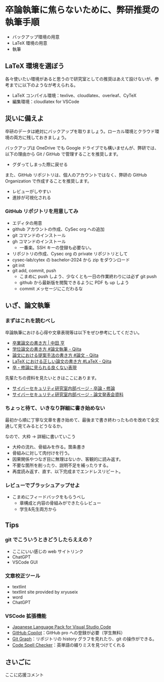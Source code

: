 # 卒論執筆に焦らないために、弊研推奨の執筆手順

- バックアップ環境の用意
- LaTeX 環境の用意
- 執筆

## LaTeX 環境を選ぼう

各々使いたい環境があると思うので研究室としての推奨はあえて設けないが、参考までに以下のようなが考えられる。

- LaTeX コンパイル環境：texlive、cloudlatex、overleaf、CyTeX
- 編集環境：cloudlatex for VSCode

## 災いに備えよ

卒研のデータは絶対にバックアップを取りましょう。ローカル環境とクラウド環境の両方に残しておきましょう。

バックアップは OneDrive でも Google ドライブでも構いませんが、弊研では、以下の理由から Git / GitHub で管理することを推奨します。

- グダってしまった際に戻せる

また、GitHub リポジトリは、個人のアカウントではなく、弊研の GitHub Organization で作成することを推奨します。

- レビューがしやすい
- 進捗が可視化される

### GitHub リポジトリを用意してみ

- エディタの用意
- github アカウントの作成、CySec org への追加
- git コマンドのインストール
- gh コマンドのインストール
  - 一番楽。SSH キーの登録も必要ない。
- リポジトリの作成、Cysec org の private リポジトリとして
- cysec-lab/cytex の bachelor-2024 から zip をダウンロード
- git init
- git add, commit, push
  - こまめに push しよう、少なくとも一日の作業終わりには必ず git push
  - github から最新版を閲覧できるように PDF も up しよう
  - commit メッセージにこだわるな

## いざ、論文執筆

### まずはこれを読むべし

卒論執筆における心得や文章表現等は以下をぜひ参考にしてください。

- [卒業論文の書き方 | 中田 亨](https://researchmap.jp/blogs/blog_entries/view/77082/0eb9a69b5e4a770751c9f9b0f7f315d0#:~:text=%E9%80%9F%E3%81%8F%E6%A5%BD%E3%81%AB%E6%9B%B8%E3%81%8F%E3%81%9F%E3%82%81%E3%81%AE%E5%BF%83%E5%BE%97)
- [学位論文の書き方 #論文執筆 - Qiita](https://qiita.com/NaokiAkai/items/714dc2fd2f4d222a1ddf)
- [論文における提案手法の書き方 #論文 - Qiita](https://qiita.com/NaokiAkai/items/e607e8e79949b1e11f95)
- [LaTeX における正しい論文の書き方 #LaTeX - Qiita](https://qiita.com/birdwatcher/items/5ec42b35d84d3ee2ffbb)
- [卒・修論に見られる良くない表現](https://www.sci.hokudai.ac.jp/~minobe/class/bad_expressions.htm)

先輩たちの資料を見たいときはここにあります。

- [サイバーセキュリティ研究室内部ページ - 卒論・修論](https://sites.google.com/cysec.cs.ritsumei.ac.jp/local/%E8%AB%96%E6%96%87%E7%99%BA%E8%A1%A8%E4%BC%9A%E9%96%A2%E9%80%A3/%E8%AB%96%E6%96%87%E7%99%BA%E8%A1%A8%E4%BC%9A%E8%B3%87%E6%96%99/%E5%8D%92%E8%AB%96%E4%BF%AE%E8%AB%96?authuser=2&pli=1)
- [サイバーセキュリティ研究室内部ページ - 論文発表会資料](https://sites.google.com/cysec.cs.ritsumei.ac.jp/local/%E8%AB%96%E6%96%87%E7%99%BA%E8%A1%A8%E4%BC%9A%E9%96%A2%E9%80%A3/%E8%AB%96%E6%96%87%E7%99%BA%E8%A1%A8%E4%BC%9A%E8%B3%87%E6%96%99/%E8%AB%96%E6%96%87%E7%99%BA%E8%A1%A8%E4%BC%9A%E8%B3%87%E6%96%99?pli=1&authuser=2)

### ちょっと待て、いきなり詳細に書き始めない

最初から順に丁寧な文章を書き始めて、最後まで書き終わったものを改めて全文通して見てみるとどうなるか。

なので、大枠 → 詳細に書いていこう

- 大枠の流れ、骨組みを作る。箇条書き
- 骨組みに対して肉付けを行う。
- 因果関係やつなぎ目に無理はないか、客観的に読み返す。
- 不要な箇所を削ったり、説明不足を補ったりする。
- 再度読み返す、直す、以下完成までエンドレスリピート。

### レビューでブラッシュアップせよ

- こまめにフィードバックをもらうべし
  - 章構成と内容の骨組みができたらレビュー
  - 学生&先生両方から

## Tips

### git でこういうときどうしたらええの？

- ここにいい感じの web サイトリンク
- ChatGPT
- VSCode GUI

### 文章校正ツール

- textlint
- textlint site provided by xryuseix
- word
- ChatGPT

### VSCode 拡張機能

- [Japanese Language Pack for Visual Studio Code](https://marketplace.visualstudio.com/items?itemName=MS-CEINTL.vscode-language-pack-ja)
- [GitHub Copilot](https://marketplace.visualstudio.com/items?itemName=GitHub.copilot)：GitHub pro への登録が必要（学生無料）
- [Git Graph](https://marketplace.visualstudio.com/items?itemName=mhutchie.git-graph)：リポジトリの history グラフを見れたり、git の操作ができる。
- [Code Spell Checker](https://marketplace.visualstudio.com/items?itemName=streetsidesoftware.code-spell-checker)：英単語の綴りミスを見つけてくれる

## さいごに

ここに応援コメント

